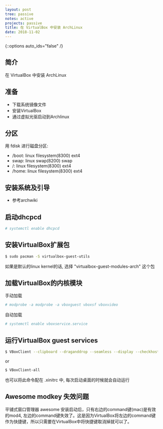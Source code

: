 ```yaml
---
layout: post
tree: passive
notes: active
projects: passive
title: 在 VirtualBox 中安装 ArchLinux
date: 2018-11-02
---
```



{::options auto_ids="false" /}


## 简介 ##

在 VirtualBox 中安装 ArchLinux


## 准备 ##

* 下载系统镜像文件
* 安装VirtualBox
* 通过虚拟光驱启动到Archlinux


##  分区 ##

用 fdisk 进行磁盘分区:

* /boot: linux filesystem(8300) ext4
* swap: linux swap(8200) swap
* /: linux filesystem(8300) ext4
* /home: linux filesystem(8300) ext4


## 安装系统及引导 ##

* 参考archwiki


## 启动dhcpcd ##

~~~sh
# systemctl enable dhcpcd
~~~


## 安装VirtualBox扩展包 ##

~~~sh
$ sudo pacman -S virtualbox-guest-utils
~~~

如果是默认的linux kernel的话, 选择 "virtualbox-guest-modules-arch" 这个包


## 加载VirtualBox的内核模块 ##

手动加载

~~~sh
# modprobe -a modprobe -a vboxguest vboxsf vboxvideo
~~~

自动加载

~~~sh
# systemctl enable vboxservice.service
~~~


## 运行VirtualBox guest services ##

~~~sh
$ VBoxClient --clipboard --draganddrop --seamless --display --checkhostversion
~~~

or

~~~sh
$ VBoxClient-all
~~~

也可以将此命令配在 .xinitrc 中, 每次启动桌面的时候就会自动运行


## Awesome modkey 失效问题 ##

平铺式窗口管理器 awesome 安装启动后，只有右边的command键(mac)是有效的mod4, 左边的command键失效了。这是因为VirtualBox将左边的command键作为快捷键，所以只需要在VirtualBox中将快捷键取消掉就可以了。


